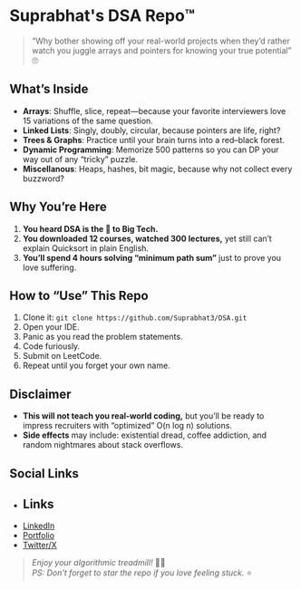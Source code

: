 # Suprabhat's DSA Repo™️

 > “Why bother showing off your real-world projects when they’d rather watch you juggle arrays and pointers for knowing your true potential” 🙄

## What’s Inside
- **Arrays**: Shuffle, slice, repeat—because your favorite interviewers love 15 variations of the same question.
- **Linked Lists**: Singly, doubly, circular, because pointers are life, right?
- **Trees & Graphs**: Practice until your brain turns into a red–black forest.
- **Dynamic Programming**: Memorize 500 patterns so you can DP your way out of any “tricky” puzzle.
- **Miscellanous**: Heaps, hashes, bit magic, because why not collect every buzzword?

## Why You’re Here
1. **You heard DSA is the 🔑 to Big Tech.**  
2. **You downloaded 12 courses, watched 300 lectures,** yet still can’t explain Quicksort in plain English.  
3. **You’ll spend 4 hours solving “minimum path sum”** just to prove you love suffering.

## How to “Use” This Repo
1. Clone it: `git clone https://github.com/Suprabhat3/DSA.git`  
2. Open your IDE.  
3. Panic as you read the problem statements.  
4. Code furiously.  
5. Submit on LeetCode.  
6. Repeat until you forget your own name.

## Disclaimer
- **This will not teach you real-world coding,** but you’ll be ready to impress recruiters with “optimized” O(n log n) solutions.  
- **Side effects** may include: existential dread, coffee addiction, and random nightmares about stack overflows.

## Social Links
- ## Links
- [LinkedIn](https://www.linkedin.com/in/suprabhatt/)
- [Portfolio]([https://your-portfolio-link.com](https://suprabhat.site/))
- [Twitter/X]([https://your-portfolio-link.com](https://x.com/Suprabhat_3))

> *Enjoy your algorithmic treadmill!* 🚴‍♂️  
> _PS: Don’t forget to star the repo if you love feeling stuck._ ⭐
